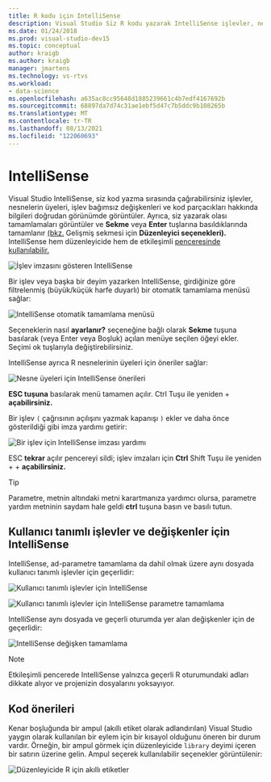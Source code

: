 ```yaml
---
title: R kodu için IntelliSense
description: Visual Studio Siz R kodu yazarak IntelliSense işlevler, nesne üyeleri, kod parçacıkları ve tamamlamalar hakkında bilgi görüntüler.
ms.date: 01/24/2018
ms.prod: visual-studio-dev15
ms.topic: conceptual
author: kraigb
ms.author: kraigb
manager: jmartens
ms.technology: vs-rtvs
ms.workload:
- data-science
ms.openlocfilehash: a635ac8cc95648d1885239661c4b7edf4167692b
ms.sourcegitcommit: 68897da7d74c31ae1ebf5d47c7b5ddc9b108265b
ms.translationtype: MT
ms.contentlocale: tr-TR
ms.lasthandoff: 08/13/2021
ms.locfileid: "122060693"
---
```

# <a name="intellisense"></a>IntelliSense

Visual Studio IntelliSense, siz kod yazma sırasında çağırabilirsiniz işlevler, nesnelerin [](code-snippets-for-r.md) üyeleri, işlev bağımsız değişkenleri ve kod parçacıkları hakkında bilgileri doğrudan görünümde görüntüler. Ayrıca, siz yazarak olası tamamlamaları görüntüler ve **Sekme** veya **Enter** tuşlarına basıldıklarında tamamlanır [(bkz.](editing-r-code-in-visual-studio.md#editor-options) Gelişmiş sekmesi için **Düzenleyici seçenekleri).** IntelliSense hem düzenleyicide hem de etkileşimli [penceresinde kullanılabilir.](interactive-repl-for-r-in-visual-studio.md)

![İşlev imzasını gösteren IntelliSense](media/intellisense-function-signature.png)

Bir işlev veya başka bir deyim yazarken IntelliSense, girdiğinize göre filtrelenmiş (büyük/küçük harfe duyarlı) bir otomatik tamamlama menüsü sağlar:

![IntelliSense otomatik tamamlama menüsü](media/intellisense-auto-complete-menu.png)

Seçeneklerin nasıl **ayarlanır?** seçeneğine bağlı olarak  **Sekme** tuşuna basılarak (veya Enter veya Boşluk) açılan menüye seçilen öğeyi ekler. Seçimi ok tuşlarıyla değiştirebilirsiniz.

IntelliSense ayrıca R nesnelerinin üyeleri için öneriler sağlar:

![Nesne üyeleri için IntelliSense önerileri](media/intellisense-auto-complete-r-objects.png)

**ESC tuşuna** basılarak menü tamamen açılır. Ctrl Tuşu ile yeniden + **açabilirsiniz.**

Bir işlev `(` çağrısının açılışını yazmak kapanışı `)` ekler ve daha önce gösterildiği gibi imza yardımı getirir:

![Bir işlev için IntelliSense imzası yardımı](media/intellisense-function-signature.png)

ESC **tekrar** açılır pencereyi sildi; işlev imzaları için **Ctrl** Shift Tuşu ile yeniden +  + **açabilirsiniz.**

> [!Tip]
> Parametre, metnin altındaki metni karartmanıza yardımcı olursa, parametre yardım metninin saydam hale geldi **ctrl** tuşuna basın ve basılı tutun.

## <a name="intellisense-for-user-defined-functions-and-variables"></a>Kullanıcı tanımlı işlevler ve değişkenler için IntelliSense

IntelliSense, ad-parametre tamamlama da dahil olmak üzere aynı dosyada kullanıcı tanımlı işlevler için geçerlidir:

![Kullanıcı tanımlı işlevler için IntelliSense](media/intellisense-same-file-functions.png)

![Kullanıcı tanımlı işlevler için IntelliSense parametre tamamlama](media/intellisense-parameter-completion.png)

IntelliSense aynı dosyada ve geçerli oturumda yer alan değişkenler için de geçerlidir:

![IntelliSense değişken tamamlama](media/intellisense-variable-completion.png)

> [!Note]
> Etkileşimli pencerede IntelliSense yalnızca geçerli R oturumundaki adları dikkate alıyor ve projenizin dosyalarını yoksayıyor.

## <a name="code-suggestions"></a>Kod önerileri

Kenar boşluğunda bir ampul (akıllı etiket olarak adlandırılan) Visual Studio yaygın olarak kullanılan bir eylem için bir kısayol olduğunu öneren bir durum vardır. Örneğin, bir ampul görmek için düzenleyicide `library` deyimi içeren bir satırın üzerine gelin. Ampul seçerek kullanılabilir seçenekler görüntülenir:

![Düzenleyicide R için akıllı etiketler](media/intellisense-smart-tags.png)
